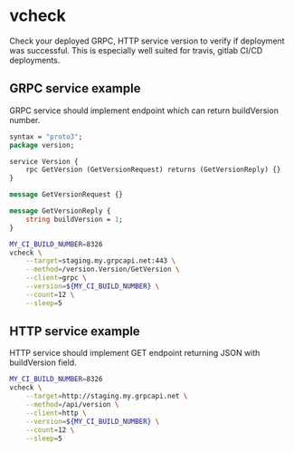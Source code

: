 # vcheck

Check your deployed GRPC, HTTP service version to verify if deployment was successful. This is especially well suited for travis, gitlab CI/CD deployments.

## GRPC service example

GRPC service should implement endpoint which can return buildVersion number.

```proto
syntax = "proto3";
package version;

service Version {
    rpc GetVersion (GetVersionRequest) returns (GetVersionReply) {}
}

message GetVersionRequest {}

message GetVersionReply {
    string buildVersion = 1;
}
```

```bash
MY_CI_BUILD_NUMBER=8326
vcheck \
    --target=staging.my.grpcapi.net:443 \
    --method=/version.Version/GetVersion \
    --client=grpc \
    --version=${MY_CI_BUILD_NUMBER} \
    --count=12 \
    --sleep=5
```

## HTTP service example

HTTP service should implement GET endpoint returning JSON with buildVersion field. 

```bash
MY_CI_BUILD_NUMBER=8326
vcheck \
    --target=http://staging.my.grpcapi.net \
    --method=/api/version \
    --client=http \
    --version=${MY_CI_BUILD_NUMBER} \
    --count=12 \
    --sleep=5
```